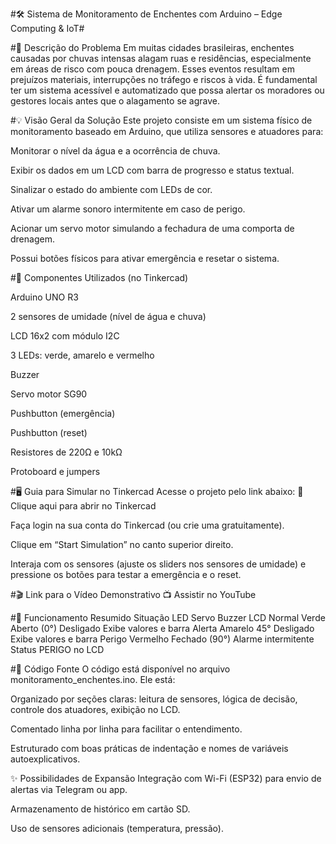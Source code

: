 #🛠️ Sistema de Monitoramento de Enchentes com Arduino – Edge Computing & IoT#


#📌 Descrição do Problema
Em muitas cidades brasileiras, enchentes causadas por chuvas intensas alagam ruas e residências, especialmente em áreas de risco com pouca drenagem. Esses eventos resultam em prejuízos materiais, interrupções no tráfego e riscos à vida. É fundamental ter um sistema acessível e automatizado que possa alertar os moradores ou gestores locais antes que o alagamento se agrave.



#💡 Visão Geral da Solução
Este projeto consiste em um sistema físico de monitoramento baseado em Arduino, que utiliza sensores e atuadores para:

Monitorar o nível da água e a ocorrência de chuva.

Exibir os dados em um LCD com barra de progresso e status textual.

Sinalizar o estado do ambiente com LEDs de cor.

Ativar um alarme sonoro intermitente em caso de perigo.

Acionar um servo motor simulando a fechadura de uma comporta de drenagem.

Possui botões físicos para ativar emergência e resetar o sistema.



#🧰 Componentes Utilizados (no Tinkercad)

Arduino UNO R3

2 sensores de umidade (nível de água e chuva)

LCD 16x2 com módulo I2C

3 LEDs: verde, amarelo e vermelho

Buzzer

Servo motor SG90

Pushbutton (emergência)

Pushbutton (reset)

Resistores de 220Ω e 10kΩ

Protoboard e jumpers




#🖥️ Guia para Simular no Tinkercad
Acesse o projeto pelo link abaixo:
🔗 Clique aqui para abrir no Tinkercad

Faça login na sua conta do Tinkercad (ou crie uma gratuitamente).

Clique em “Start Simulation” no canto superior direito.

Interaja com os sensores (ajuste os sliders nos sensores de umidade) e pressione os botões para testar a emergência e o reset.




#🎬 Link para o Vídeo Demonstrativo
📺 Assistir no YouTube



#🧠 Funcionamento Resumido
Situação	LED	Servo	Buzzer	LCD
Normal	Verde	Aberto (0°)	Desligado	Exibe valores e barra
Alerta	Amarelo	45°	Desligado	Exibe valores e barra
Perigo	Vermelho	Fechado (90°)	Alarme intermitente	Status PERIGO no LCD



#📄 Código Fonte
O código está disponível no arquivo monitoramento_enchentes.ino. Ele está:

Organizado por seções claras: leitura de sensores, lógica de decisão, controle dos atuadores, exibição no LCD.

Comentado linha por linha para facilitar o entendimento.

Estruturado com boas práticas de indentação e nomes de variáveis autoexplicativos.

✨ Possibilidades de Expansão
Integração com Wi-Fi (ESP32) para envio de alertas via Telegram ou app.

Armazenamento de histórico em cartão SD.

Uso de sensores adicionais (temperatura, pressão).


